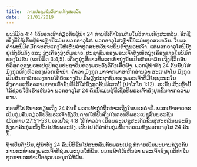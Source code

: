 ```yaml
---
title:  ການປະຊຸມໃນວິຫານເທິງສະຫວັນ
date:   21/01/2019
---
```


ພະນິມິດ 4:4 ໄດ້ບອກເຮົາກ່ຽວກັບຜູ້ນໍາ 24 ທ່ານທີ່ເຕົ້າໂຮມກັນໃນວິຫານເທິງສະຫວັນ. ອີກຊື່ໜຶ່ງທີ່ໃຊ້ເອີ້ນຜູ້ນໍາເຫຼົ່ານີ້ແມ່ນ ພວກອາວຸໂສ. ພວກອາວຸໂສເຫຼົ່ານີ້ບໍ່ແມ່ນທູດສະຫວັນ. ໃນພະຄໍາພະນິມິດມັັກຈະສະແດງໃຫ້ເຫັນວ່າທູດສະຫວັນຈະຢືນຂ້າງພຣະເຈົ້າ. ແຕ່ພວກອາວຸໂສນີ້ນັ່ງຢູ່ເທິງບັນລັງ ແລະ ນຸ່ງເຄື່ອງນຸ່ງຫົ່ມຂາວ. ປະຊາຊົນຂອງພຣະເຈົ້າທັງໝົດນຸ່ງເຄື່ອງຂາວໃນນິມິດຂອງໂຢຮັນ (ພະນິມິດ 3:4,5). ເຄື່ອງນຸ່ງສີຂາວທີ່ພວກເຂົານຸ່ງນັ້ນເປັນສັນຍາລັກ ເຖິງຊີວິດອັນບໍລິສຸດຂອງພຣະເຢຊູປົກຄຸມປະຊາຊົນຂອງພຣະອົງຄືດັ່ງເສື້ອຜ້າ. ພວກຜູ້ນໍາທັງ 24 ຄົນນັ້ນໃສ່ມົງກຸດເທິງຫົວຂອງພວກເຂົານໍາ. ຄໍາວ່າ ມົງກຸດ ມາຈາກພາສາກີກອ່ານວ່າ ສະເຕຟາໂນ ມົງກຸດເປັນສັນຍາລັກຂອງການໄດ້ຮັບລາງວັນ ມີພຽງປະຊາຊົນຂອງພຣະເຈົ້າທີ່ມີໄຊຊະນະໃນສົງຄາມເໜືອຄວາມບາບເທົ່ານັ້ນທີ່ໄດ້ໃສ່ມົງກຸດອັນພິເສດນີ້ (ຢາໂກໂບ 1:12). ສະນັ້ນ ສິ່ງເຫຼົ່ານີ້ໄດ້ຊ່ວຍໃຫ້ເຮົາເຫັນວ່າ ພວກອາວຸໂສ 24 ຄົນນີ້ແມ່ນຜູ້ທີ່ເຊື່ອທີ່ພຣະເຈົ້າຊົງປຸກຂຶ້ນຈາກຄວາມຕາຍ.

ກ່ອນທີ່ໂຢຮັນຈະຂຽນເຖິງ 24 ຄົນນີ້ ພວກເຂົາກໍ່ບໍ່ຖືກກ່າວເຖິງໃນພຣະຄໍາພີ. ພວກເຂົາອາດຈະເປັນກຸ່ມຄົນດຽວກັບທີ່ພຣະເຈົ້າຊົງບັນດານໃຫ້ຟື້ນຄືນໃນຕອນທີ່ພຣະເຢຊູສີ້ນພຣະຊົນ (ມັດທາຍ 27:51-53). ເອເຟໂຊ 4:8 ໄດ້ກ່າວວ່າ ເມື່ອພຣະເຢຊູສະເດັດຂຶ້ນສູ່ສະຫວັນພຣະອົງຊົງພາຄົນກຸ່ມໜຶ່ງຂຶ້ນໄປກັບພຣະອົງ. ເປັນໄປໄດ້ວ່າຄົນກຸ່ມນີ້ອາດລວມທັງພວກອາວຸໂສ 24 ຄົນນີ້.

ຖ້າເປັນດັ່ງນັ້ນ, ຜູ້ນໍາທັງ 24 ຄົນນີ້ທີ່ຂຶ້ນໄປສະຫວັນກັບພຣະເຢຊູ ກໍ່ກາຍເປັນພະຍານກ່ຽວກັບການກະທໍາຂອງພຣະເຈົ້າທີ່ຊ່ວຍມະນຸດໃຫ້ພົ້ນ. ພວກເຂົາໄດ້ເຫັນວ່າ ພຣະເຈົ້າຊົງຍຸດຕິທໍາໃນທຸກການກະທໍາເພື່ອຊ່ວຍມະນຸດໃຫ້ພົ້ນ.
